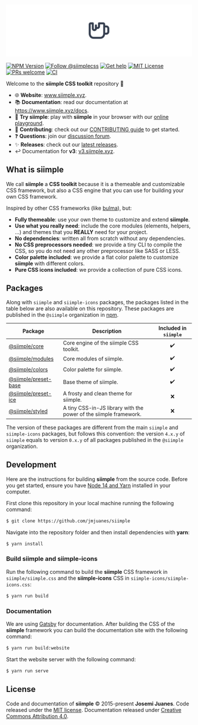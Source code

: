 ![Siimple header](./header.svg)

[![NPM Version](https://badgen.net/npm/v/siimple)](https://npmjs.com/package/siimple)
[![Follow @siimplecss](https://badgen.net/badge/Twitter/siimplecss/blue)](https://twitter.com/siimplecss)
[![Get help](https://badgen.net/badge/Discussions/Join%20us/cyan)](https://github.com/jmjuanes/siimple/discussions)
[![MIT License](https://badgen.net/github/license/jmjuanes/siimple)](https://github.com/jmjuanes/siimple)
[![PRs welcome](https://badgen.net/badge/PR/Welcome/green)](https://github.com/jmjuanes/siimple)
[![CI](https://github.com/jmjuanes/siimple/actions/workflows/ci.yml/badge.svg)](https://github.com/jmjuanes/siimple/actions/workflows/ci.yml)

Welcome to the **siimple CSS toolkit** repository :tada: 

- :globe_with_meridians: **Website**: www.siimple.xyz.
- :books: **Documentation**: read our documentation at https://www.siimple.xyz/docs.
- :pencil: **Try siimple**: play with **siimple** in your browser with our [online playground](https://www.siimple.xyz/playground).
- :pray: **Contributing**: check out our [CONTRIBUTING guide](/CONTRIBUTING.md) to get started.
- :question: **Questions**: join our [discussion forum](https://github.com/jmjuanes/siimple/discussions).
- :sparkles: **Releases**: check out our [latest releases](https://github.com/jmjuanes/siimple/releases).
- :leftwards_arrow_with_hook: Documentation for **v3**: [v3.siimple.xyz](https://v3.siimple.xyz).

## What is siimple

We call **siimple** a **CSS toolkit** because it is a themeable and customizable CSS framework, but also a CSS engine that you can use for building your own CSS framework.

Inspired by other CSS frameworks (like [bulma](https://bulma.io)), but:

- **Fully themeable**: use your own theme to customize and extend **siimple**. 
- **Use what you really need**: include the core modules (elements, helpers, ...) and themes that you **REALLY** need for your project.
- **No dependencies**: written all from scratch without any dependencies.
- **No CSS preprocessors needed**: we provide a tiny CLI to compile the CSS, so you do not need any other preprocessor like SASS or LESS.
- **Color palette included**: we provide a flat color palette to customize **siimple** with different colors.
- **Pure CSS icons included**: we provide a collection of pure CSS icons.

## Packages

Along with `siimple` and `siimple-icons` packages, the packages listed in the table below are also available on this repository. These packages are published in the `@siimple` organization in [npm](https://npmjs.com).

| Package | Description | Included in `siimple` |
|---------|-------------|:---------------------:|
| [@siimple/core](https://github.com/jmjuanes/siimple/tree/main/packages/core/) | Core engine of the siimple CSS toolkit. | :heavy_check_mark: |
| [@siimple/modules](https://github.com/jmjuanes/siimple/tree/main/packages/modules/) | Core modules of siimple. | :heavy_check_mark: |
| [@siimple/colors](https://github.com/jmjuanes/siimple/tree/main/packages/colors/) | Color palette for siimple. | :heavy_check_mark: |
| [@siimple/preset-base](https://github.com/jmjuanes/siimple/tree/main/packages/preset-base/) | Base theme of siimple. | :heavy_check_mark: |
| [@siimple/preset-ice](https://github.com/jmjuanes/siimple/tree/main/packages/preset-ice/) | A frosty and clean theme for siimple. | :x: |
| [@siimple/styled](https://github.com/jmjuanes/siimple/tree/main/packages/styled/) | A tiny CSS-in-JS library with the power of the siimple framework. | :x: |

The version of these packages are different from the main `siimple` and `siimple-icons` packages, but follows this convention: the version `4.x.y` of `siimple` equals to version `0.x.y` of all packages published in the `@siimple` organization.

## Development

Here are the instructions for building **siimple** from the source code. Before you get started, ensure you have [Node 14 and Yarn](https://nodejs.org/en/download/) installed in your computer.

First clone this repository in your local machine running the following command:

```bash
$ git clone https://github.com/jmjuanes/siimple
```

Navigate into the repository folder and then install dependencies with **yarn**:

```bash
$ yarn install
```

### Build siimple and siimple-icons

Run the following command to build the **siimple** CSS framework in `siimple/siimple.css` and the **siimple-icons** CSS in `siimple-icons/siimple-icons.css`:

```bash
$ yarn run build
```

### Documentation

We are using [Gatsby](https://www.gatsbyjs.com/) for documentation. After building the CSS of the **siimple** framework you can build the documentation site with the following command:

```bash
$ yarn run build:website
```

Start the website server with the following command:

```bash
$ yarn run serve
```

## License

Code and documentation of **siimple** &copy; 2015-present **Josemi Juanes**. Code released under the [MIT license](./LICENSE). Documentation released under [Creative Commons Attribution 4.0](https://creativecommons.org/licenses/by/4.0/).
